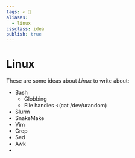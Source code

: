 ```yaml
---
tags: ✍️ 📒
aliases: 
  - linux
cssclass: idea
publish: true
---
```

# Linux
These are some ideas about _Linux_ to write about:

- Bash
  - Globbing
  - File handles <(cat /dev/urandom)
- Slurm
- SnakeMake
- Vim
- Grep
- Sed
- Awk
- 